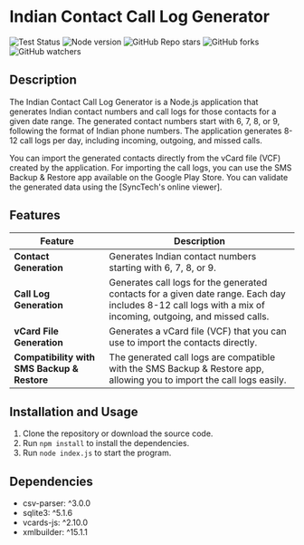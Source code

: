 # Indian Contact Call Log Generator

![Test Status](https://github.com/VikasKumarPatel/Indian-Contact-Calllog-Generator/actions/workflows/main.yml/badge.svg?branch=master)
![Node version](https://img.shields.io/badge/node-18.x-brightgreen)
![GitHub Repo stars](https://img.shields.io/github/stars/VikasKumarPatel/Indian-Contact-Calllog-Generator)
![GitHub forks](https://img.shields.io/github/forks/VikasKumarPatel/Indian-Contact-Calllog-Generator)
![GitHub watchers](https://img.shields.io/github/watchers/VikasKumarPatel/Indian-Contact-Calllog-Generator)
## Description
The Indian Contact Call Log Generator is a Node.js application that generates Indian contact numbers and call logs for those contacts for a given date range. The generated contact numbers start with 6, 7, 8, or 9, following the format of Indian phone numbers. The application generates 8-12 call logs per day, including incoming, outgoing, and missed calls. 

You can import the generated contacts directly from the vCard file (VCF) created by the application. For importing the call logs, you can use the SMS Backup & Restore app available on the Google Play Store. You can validate the generated data using the [SyncTech's online viewer].

## Features

| Feature | Description |
| --- | --- |
| **Contact Generation** | Generates Indian contact numbers starting with 6, 7, 8, or 9. |
| **Call Log Generation** | Generates call logs for the generated contacts for a given date range. Each day includes 8-12 call logs with a mix of incoming, outgoing, and missed calls. |
| **vCard File Generation** | Generates a vCard file (VCF) that you can use to import the contacts directly. |
| **Compatibility with SMS Backup & Restore** | The generated call logs are compatible with the SMS Backup & Restore app, allowing you to import the call logs easily. |

## Installation and Usage

1. Clone the repository or download the source code.
2. Run `npm install` to install the dependencies.
3. Run `node index.js` to start the program.

## Dependencies

- csv-parser: ^3.0.0
- sqlite3: ^5.1.6
- vcards-js: ^2.10.0
- xmlbuilder: ^15.1.1
